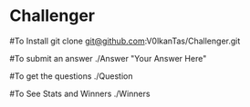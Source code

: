# Challenger

#To Install
git clone git@github.com:V0lkanTas/Challenger.git

#To submit an answer
./Answer "Your Answer Here"

#To get the questions
./Question

#To See Stats and Winners
./Winners
